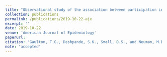 ```yaml
---
title: "Observational study of the association between participation in high school football and self-rated health, obesity, and pain in adulthood"
collection: publications
permalink: /publications/2019-10-22-aje
excerpt: ''
date: 2019-10-22
venue: 'American Journal of Epidemiology'
paperurl: 
citation: 'Gaulton, T.G., Deshpande, S.K., Small, D.S., and Neuman, M.D. (2019). &quot;Observational study of the association between participation in high school football and self-rated health, obesity, and pain in adulthood.&quot; <i> American Journal of Epidemiology</i>. (accepted)'
note: 'accepted'
---
```



